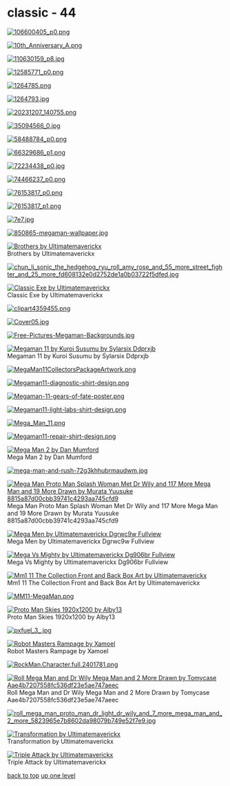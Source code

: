 # classic - 44
[![106600405_p0.png](/mobile/mega%20man/classic/106600405_p0.png "106600405_p0.png")](/mobile/mega%20man/classic/106600405_p0.png)

[![10th_Anniversary_A.png](/mobile/mega%20man/classic/10th_Anniversary_A.png "10th_Anniversary_A.png")](/mobile/mega%20man/classic/10th_Anniversary_A.png)

[![110630159_p8.jpg](/mobile/mega%20man/classic/110630159_p8.jpg "110630159_p8.jpg")](/mobile/mega%20man/classic/110630159_p8.jpg)

[![12585771_p0.png](/mobile/mega%20man/classic/12585771_p0.png "12585771_p0.png")](/mobile/mega%20man/classic/12585771_p0.png)

[![1264785.png](/mobile/mega%20man/classic/1264785.png "1264785.png")](/mobile/mega%20man/classic/1264785.png)

[![1264793.jpg](/mobile/mega%20man/classic/1264793.jpg "1264793.jpg")](/mobile/mega%20man/classic/1264793.jpg)

[![20231207_140755.png](/mobile/mega%20man/classic/20231207_140755.png "20231207_140755.png")](/mobile/mega%20man/classic/20231207_140755.png)

[![35094566_0.jpg](/mobile/mega%20man/classic/35094566_0.jpg "35094566_0.jpg")](/mobile/mega%20man/classic/35094566_0.jpg)

[![58488784_p0.png](/mobile/mega%20man/classic/58488784_p0.png "58488784_p0.png")](/mobile/mega%20man/classic/58488784_p0.png)

[![66329686_p1.png](/mobile/mega%20man/classic/66329686_p1.png "66329686_p1.png")](/mobile/mega%20man/classic/66329686_p1.png)

[![72234438_p0.jpg](/mobile/mega%20man/classic/72234438_p0.jpg "72234438_p0.jpg")](/mobile/mega%20man/classic/72234438_p0.jpg)

[![74466237_p0.png](/mobile/mega%20man/classic/74466237_p0.png "74466237_p0.png")](/mobile/mega%20man/classic/74466237_p0.png)

[![76153817_p0.png](/mobile/mega%20man/classic/76153817_p0.png "76153817_p0.png")](/mobile/mega%20man/classic/76153817_p0.png)

[![76153817_p1.png](/mobile/mega%20man/classic/76153817_p1.png "76153817_p1.png")](/mobile/mega%20man/classic/76153817_p1.png)

[![7e7.jpg](/mobile/mega%20man/classic/7e7.jpg "7e7.jpg")](/mobile/mega%20man/classic/7e7.jpg)

[![850865-megaman-wallpaper.jpg](/mobile/mega%20man/classic/850865-megaman-wallpaper.jpg "850865-megaman-wallpaper.jpg")](/mobile/mega%20man/classic/850865-megaman-wallpaper.jpg)

[![Brothers by Ultimatemaverickx](/mobile/mega%20man/classic/brothers_by_ultimatemaverickx.jpg "Brothers by Ultimatemaverickx")](/mobile/mega%20man/classic/brothers_by_ultimatemaverickx.jpg)\
Brothers by Ultimatemaverickx

[![chun_li_sonic_the_hedgehog_ryu_roll_amy_rose_and_55_more_street_fighter_and_25_more_fd608132e0d2752de1a0b03722f5dfed.jpg](/mobile/mega%20man/classic/chun_li_sonic_the_hedgehog_ryu_roll_amy_rose_and_55_more_street_fighter_and_25_more_fd608132e0d2752de1a0b03722f5dfed.jpg "chun_li_sonic_the_hedgehog_ryu_roll_amy_rose_and_55_more_street_fighter_and_25_more_fd608132e0d2752de1a0b03722f5dfed.jpg")](/mobile/mega%20man/classic/chun_li_sonic_the_hedgehog_ryu_roll_amy_rose_and_55_more_street_fighter_and_25_more_fd608132e0d2752de1a0b03722f5dfed.jpg)

[![Classic Exe by Ultimatemaverickx](/mobile/mega%20man/classic/classic_exe_by_ultimatemaverickx.jpg "Classic Exe by Ultimatemaverickx")](/mobile/mega%20man/classic/classic_exe_by_ultimatemaverickx.jpg)\
Classic Exe by Ultimatemaverickx

[![clipart4359455.png](/mobile/mega%20man/classic/clipart4359455.png "clipart4359455.png")](/mobile/mega%20man/classic/clipart4359455.png)

[![Cover05.jpg](/mobile/mega%20man/classic/Cover05.jpg "Cover05.jpg")](/mobile/mega%20man/classic/Cover05.jpg)

[![Free-Pictures-Megaman-Backgrounds.jpg](/mobile/mega%20man/classic/Free-Pictures-Megaman-Backgrounds.jpg "Free-Pictures-Megaman-Backgrounds.jpg")](/mobile/mega%20man/classic/Free-Pictures-Megaman-Backgrounds.jpg)

[![Megaman 11 by Kuroi Susumu by Sylarsix Ddprxjb](/mobile/mega%20man/classic/megaman_11_by_kuroi_susumu_by_sylarsix_ddprxjb.jpg "Megaman 11 by Kuroi Susumu by Sylarsix Ddprxjb")](/mobile/mega%20man/classic/megaman_11_by_kuroi_susumu_by_sylarsix_ddprxjb.jpg)\
Megaman 11 by Kuroi Susumu by Sylarsix Ddprxjb

[![MegaMan11CollectorsPackageArtwork.png](/mobile/mega%20man/classic/MegaMan11CollectorsPackageArtwork.png "MegaMan11CollectorsPackageArtwork.png")](/mobile/mega%20man/classic/MegaMan11CollectorsPackageArtwork.png)

[![Megaman11-diagnostic-shirt-design.png](/mobile/mega%20man/classic/Megaman11-diagnostic-shirt-design.png "Megaman11-diagnostic-shirt-design.png")](/mobile/mega%20man/classic/Megaman11-diagnostic-shirt-design.png)

[![Megaman-11-gears-of-fate-poster.png](/mobile/mega%20man/classic/Megaman-11-gears-of-fate-poster.png "Megaman-11-gears-of-fate-poster.png")](/mobile/mega%20man/classic/Megaman-11-gears-of-fate-poster.png)

[![Megaman11-light-labs-shirt-design.png](/mobile/mega%20man/classic/Megaman11-light-labs-shirt-design.png "Megaman11-light-labs-shirt-design.png")](/mobile/mega%20man/classic/Megaman11-light-labs-shirt-design.png)

[![Mega_Man_11.png](/mobile/mega%20man/classic/Mega_Man_11.png "Mega_Man_11.png")](/mobile/mega%20man/classic/Mega_Man_11.png)

[![Megaman11-repair-shirt-design.png](/mobile/mega%20man/classic/Megaman11-repair-shirt-design.png "Megaman11-repair-shirt-design.png")](/mobile/mega%20man/classic/Megaman11-repair-shirt-design.png)

[![Mega Man 2 by Dan Mumford](/mobile/mega%20man/classic/mega_man_2_by_dan_mumford.jpg "Mega Man 2 by Dan Mumford")](/mobile/mega%20man/classic/mega_man_2_by_dan_mumford.jpg)\
Mega Man 2 by Dan Mumford

[![mega-man-and-rush-72g3khhubrmaudwm.jpg](/mobile/mega%20man/classic/mega-man-and-rush-72g3khhubrmaudwm.jpg "mega-man-and-rush-72g3khhubrmaudwm.jpg")](/mobile/mega%20man/classic/mega-man-and-rush-72g3khhubrmaudwm.jpg)

[![Mega Man Proto Man Splash Woman Met Dr Wily and 117 More Mega Man and 19 More Drawn by Murata Yuusuke 8815a87d00cbb39741c4293aa745cfd9](/mobile/mega%20man/classic/mega_man_proto_man_splash_woman_met_dr_wily_and_117_more_mega_man_and_19_more_drawn_by_murata_yuusuke_8815a87d00cbb39741c4293aa745cfd9.jpg "Mega Man Proto Man Splash Woman Met Dr Wily and 117 More Mega Man and 19 More Drawn by Murata Yuusuke 8815a87d00cbb39741c4293aa745cfd9")](/mobile/mega%20man/classic/mega_man_proto_man_splash_woman_met_dr_wily_and_117_more_mega_man_and_19_more_drawn_by_murata_yuusuke_8815a87d00cbb39741c4293aa745cfd9.jpg)\
Mega Man Proto Man Splash Woman Met Dr Wily and 117 More Mega Man and 19 More Drawn by Murata Yuusuke 8815a87d00cbb39741c4293aa745cfd9

[![Mega Men by Ultimatemaverickx Dgrwc9w Fullview](/mobile/mega%20man/classic/mega_men_by_ultimatemaverickx_dgrwc9w-fullview.jpg "Mega Men by Ultimatemaverickx Dgrwc9w Fullview")](/mobile/mega%20man/classic/mega_men_by_ultimatemaverickx_dgrwc9w-fullview.jpg)\
Mega Men by Ultimatemaverickx Dgrwc9w Fullview

[![Mega Vs Mighty by Ultimatemaverickx Dg906br Fullview](/mobile/mega%20man/classic/mega_vs_mighty_by_ultimatemaverickx_dg906br-fullview.jpg "Mega Vs Mighty by Ultimatemaverickx Dg906br Fullview")](/mobile/mega%20man/classic/mega_vs_mighty_by_ultimatemaverickx_dg906br-fullview.jpg)\
Mega Vs Mighty by Ultimatemaverickx Dg906br Fullview

[![Mm1 11 The Collection Front and Back Box Art by Ultimatemaverickx](/mobile/mega%20man/classic/mm1_11_the_collection_front_and_back_box_art_by_ultimatemaverickx.png "Mm1 11 The Collection Front and Back Box Art by Ultimatemaverickx")](/mobile/mega%20man/classic/mm1_11_the_collection_front_and_back_box_art_by_ultimatemaverickx.png)\
Mm1 11 The Collection Front and Back Box Art by Ultimatemaverickx

[![MM11-MegaMan.png](/mobile/mega%20man/classic/MM11-MegaMan.png "MM11-MegaMan.png")](/mobile/mega%20man/classic/MM11-MegaMan.png)

[![Proto Man Skies 1920x1200 by Alby13](/mobile/mega%20man/classic/proto_man_skies_1920x1200_by_alby13.jpg "Proto Man Skies 1920x1200 by Alby13")](/mobile/mega%20man/classic/proto_man_skies_1920x1200_by_alby13.jpg)\
Proto Man Skies 1920x1200 by Alby13

[![pxfuel_3_.jpg](/mobile/mega%20man/classic/pxfuel_3_.jpg "pxfuel_3_.jpg")](/mobile/mega%20man/classic/pxfuel_3_.jpg)

[![Robot Masters Rampage by Xamoel](/mobile/mega%20man/classic/robot_masters_rampage_by_xamoel.jpg "Robot Masters Rampage by Xamoel")](/mobile/mega%20man/classic/robot_masters_rampage_by_xamoel.jpg)\
Robot Masters Rampage by Xamoel

[![RockMan._Character_.full.2401781.png](/mobile/mega%20man/classic/RockMan._Character_.full.2401781.png "RockMan._Character_.full.2401781.png")](/mobile/mega%20man/classic/RockMan._Character_.full.2401781.png)

[![Roll Mega Man and Dr Wily Mega Man and 2 More Drawn by Tomycase Aae4b7207558fc536df23e5ae747aeec](/mobile/mega%20man/classic/roll_mega_man_and_dr_wily_mega_man_and_2_more_drawn_by_tomycase_aae4b7207558fc536df23e5ae747aeec.png "Roll Mega Man and Dr Wily Mega Man and 2 More Drawn by Tomycase Aae4b7207558fc536df23e5ae747aeec")](/mobile/mega%20man/classic/roll_mega_man_and_dr_wily_mega_man_and_2_more_drawn_by_tomycase_aae4b7207558fc536df23e5ae747aeec.png)\
Roll Mega Man and Dr Wily Mega Man and 2 More Drawn by Tomycase Aae4b7207558fc536df23e5ae747aeec

[![roll_mega_man_proto_man_dr_light_dr_wily_and_7_more_mega_man_and_2_more_5823965e7b8602da98079b749e52f7e9.jpg](/mobile/mega%20man/classic/roll_mega_man_proto_man_dr_light_dr_wily_and_7_more_mega_man_and_2_more_5823965e7b8602da98079b749e52f7e9.jpg "roll_mega_man_proto_man_dr_light_dr_wily_and_7_more_mega_man_and_2_more_5823965e7b8602da98079b749e52f7e9.jpg")](/mobile/mega%20man/classic/roll_mega_man_proto_man_dr_light_dr_wily_and_7_more_mega_man_and_2_more_5823965e7b8602da98079b749e52f7e9.jpg)

[![Transformation by Ultimatemaverickx](/mobile/mega%20man/classic/transformation_by_ultimatemaverickx.png "Transformation by Ultimatemaverickx")](/mobile/mega%20man/classic/transformation_by_ultimatemaverickx.png)\
Transformation by Ultimatemaverickx

[![Triple Attack by Ultimatemaverickx](/mobile/mega%20man/classic/triple_attack_by_ultimatemaverickx.png "Triple Attack by Ultimatemaverickx")](/mobile/mega%20man/classic/triple_attack_by_ultimatemaverickx.png)\
Triple Attack by Ultimatemaverickx



[back to top](#)
[up one level](/mobile/mega%20man/README.MD)
